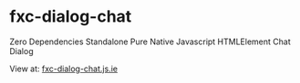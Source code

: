 # fxc-dialog-chat

Zero Dependencies Standalone Pure Native Javascript HTMLElement Chat Dialog

View at: <a href="https://fxc-dialog-chat.js.ie" target="_blank">fxc-dialog-chat.js.ie</a>

